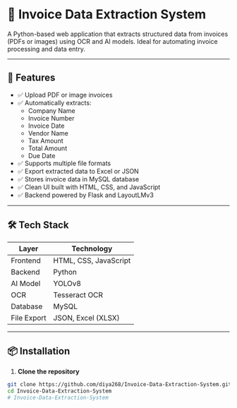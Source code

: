# 🧾 Invoice Data Extraction System

A Python-based web application that extracts structured data from invoices (PDFs or images) using OCR and AI models. Ideal for automating invoice processing and data entry.

---

## 🚀 Features

- ✅ Upload PDF or image invoices
- ✅ Automatically extracts:
  - Company Name
  - Invoice Number
  - Invoice Date
  - Vendor Name
  - Tax Amount
  - Total Amount
  - Due Date
- ✅ Supports multiple file formats
- ✅ Export extracted data to Excel or JSON
- ✅ Stores invoice data in MySQL database
- ✅ Clean UI built with HTML, CSS, and JavaScript
- ✅ Backend powered by Flask and LayoutLMv3

---

## 🛠 Tech Stack

| Layer         | Technology              |
|---------------|--------------------------|
| Frontend      | HTML, CSS, JavaScript    |
| Backend       | Python            |
| AI Model      | YOLOv8 |
| OCR           | Tesseract OCR            |
| Database      | MySQL                    |
| File Export   | JSON, Excel (XLSX)       |


---

## 📦 Installation

1. **Clone the repository**
```bash
git clone https://github.com/diya268/Invoice-Data-Extraction-System.git
cd Invoice-Data-Extraction-System
# Invoice-Data-Extraction-System
